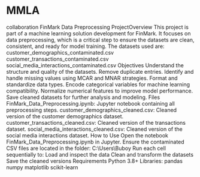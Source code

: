# MMLA
collaboration 
FinMark Data Preprocessing ProjectOverview
This project is part of a machine learning solution development for FinMark. It focuses on data preprocessing, which is a critical step to ensure the datasets are clean, consistent, and ready for model training.
The datasets used are:
customer_demographics_contaminated.csv
customer_transactions_contaminated.csv
social_media_interactions_contaminated.csv
Objectives
Understand the structure and quality of the datasets.
Remove duplicate entries.
Identify and handle missing values using MCAR and MNAR strategies.
Format and standardize data types.
Encode categorical variables for machine learning compatibility.
Normalize numerical features to improve model performance.
Save cleaned datasets for further analysis and modeling.
Files
FinMark_Data_Preprocessing.ipynb: Jupyter notebook containing all preprocessing steps.
customer_demographics_cleaned.csv: Cleaned version of the customer demographics dataset.
customer_transactions_cleaned.csv: Cleaned version of the transactions dataset.
social_media_interactions_cleaned.csv: Cleaned version of the social media interactions dataset.
How to Use
Open the notebook FinMark_Data_Preprocessing.ipynb in Jupyter.
Ensure the contaminated CSV files are located in the folder:
C:\Users\Buboy
Run each cell sequentially to:
Load and inspect the data
Clean and transform the datasets
Save the cleaned versions
Requirements
Python 3.8+
Libraries:
pandas
numpy
matplotlib
scikit-learn

